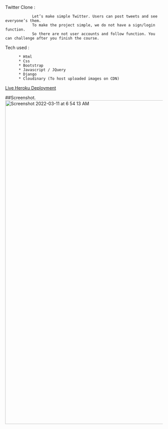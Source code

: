 Twitter Clone :

                Let’s make simple Twitter. Users can post tweets and see everyone’s them.
                To make the project simple, we do not have a sign/login function.
                So there are not user accounts and follow function. You can challenge after you finish the course.





Tech used :

          * Html
          * Css
          * Bootstrap
          * Javascript / JQuery
          * Django
          * Cloudinary (To host uploaded images on CDN)
          
          
 [Live Heroku Deployment](https://twitter-clone-anugrah.herokuapp.com/)
 
 
##Screenshot. 
<img width="1035" alt="Screenshot 2022-03-11 at 6 54 13 AM" src="https://user-images.githubusercontent.com/99712115/157785969-52d948cc-e888-4dcb-acb2-df64c34505ee.png">
